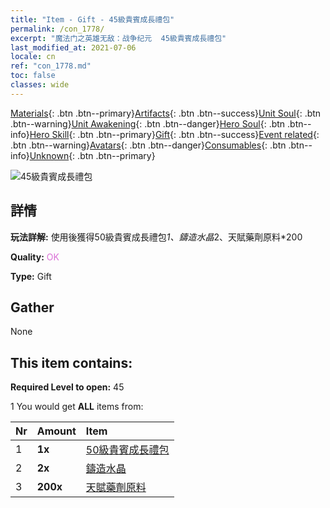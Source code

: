```yaml
---
title: "Item - Gift - 45級貴賓成長禮包"
permalink: /con_1778/
excerpt: "魔法门之英雄无敌：战争纪元  45級貴賓成長禮包"
last_modified_at: 2021-07-06
locale: cn
ref: "con_1778.md"
toc: false
classes: wide
---
```

 [Materials](/ItemsCN/){: .btn .btn--primary}[Artifacts](/ItemsCN/Artifacts/){: .btn .btn--success}[Unit Soul](/ItemsCN/UnitSoul/){: .btn .btn--warning}[Unit Awakening](/ItemsCN/UnitAwakening/){: .btn .btn--danger}[Hero Soul](/ItemsCN/HeroSoul/){: .btn .btn--info}[Hero Skill](/ItemsCN/HeroSkill/){: .btn .btn--primary}[Gift](/ItemsCN/Gift/){: .btn .btn--success}[Event related](/ItemsCN/Events/){: .btn .btn--warning}[Avatars](/ItemsCN/Avatars/){: .btn .btn--danger}[Consumables](/ItemsCN/Consumables/){: .btn .btn--info}[Unknown](/ItemsCN/Unknown/){: .btn .btn--primary}

 ![45級貴賓成長禮包](/images/t/i_907220.png)

## 詳情
 **玩法詳解:** 使用後獲得50級貴賓成長禮包*1、鑄造水晶*2、天賦藥劑原料*200

 **Quality:** <span style="color: #DA70D6">OK</span>

 **Type:** Gift

## Gather

  None

## This item contains:

 **Required Level to open:** 45

 1 You would get **ALL** items  from:

  | Nr | Amount |     Item    |
  |:---|:-------|:------------|
  | 1 |  **1x** | [50級貴賓成長禮包](/cn/Items/con_1779/) |  | 
  | 2 |  **2x** | [鑄造水晶](/cn/Items/art_189/) |  | 
  | 3 |  **200x** | [天賦藥劑原料](/cn/Items/con_1120/) |  | 

